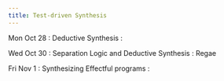 ```yaml
---
title: Test-driven Synthesis
---
```


Mon Oct 28
: Deductive Synthesis
  : []()

Wed Oct 30
: Separation Logic and Deductive Synthesis
  : Regae

Fri Nov 1
: Synthesizing Effectful programs
  : []()
